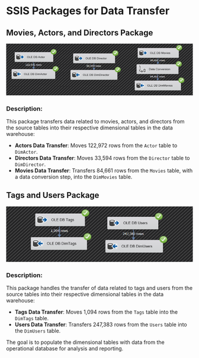 # SSIS Packages for Data Transfer

## Movies, Actors, and Directors Package

![alt text](../Imgs/Movies&Actor&director.png)

### Description:
This package transfers data related to movies, actors, and directors from the source tables into their respective dimensional tables in the data warehouse:
- **Actors Data Transfer**: Moves 122,972 rows from the `Actor` table to `DimActor`.
- **Directors Data Transfer**: Moves 33,594 rows from the `Director` table to `DimDirector`.
- **Movies Data Transfer**: Transfers 84,661 rows from the `Movies` table, with a data conversion step, into the `DimMovies` table.


## Tags and Users Package

![alt text](<../Imgs/Tags, Users.png>)

### Description:
This package handles the transfer of data related to tags and users from the source tables into their respective dimensional tables in the data warehouse:
- **Tags Data Transfer**: Moves 1,094 rows from the `Tags` table into the `DimTags` table.
- **Users Data Transfer**: Transfers 247,383 rows from the `Users` table into the `DimUsers` table.

The goal is to populate the dimensional tables with data from the operational database for analysis and reporting.

